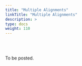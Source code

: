 ```yaml
---
title: "Multiple Alignments"
linkTitle: "Multiple Alignments"
description: >
type: docs
weight: 110
---
```


<br></br>

To be posted.





